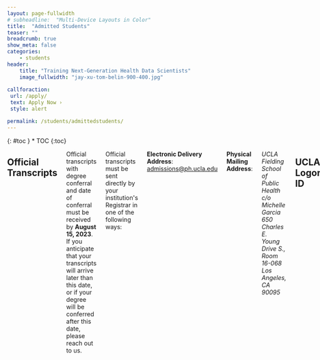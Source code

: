 ```yaml
---
layout: page-fullwidth
# subheadline:  "Multi-Device Layouts in Color"
title:  "Admitted Students"
teaser: ""
breadcrumb: true
show_meta: false
categories:
    - students
header:
    title: "Training Next-Generation Health Data Scientists"
    image_fullwidth: "jay-xu-tom-belin-900-400.jpg"
    
callforaction:
 url: /apply/
 text: Apply Now ›
 style: alert

permalink: /students/admittedstudents/
---
```


<div class="row">
<div class="medium-4 medium-push-8 columns" markdown="1">
<div class="panel radius" markdown="1">
{: #toc }
*  TOC
{:toc}
</div>
</div><!-- /.medium-4.columns -->

<div class="medium-8 medium-pull-4 columns" markdown="1">

## Official Transcripts
Official transcripts with degree conferral and date of conferral must be received by **August 15, 2023**.  If you anticipate that your transcripts will arrive later than this date, or if your degree will be conferred after this date, please reach out to us.  

Official transcripts must be sent directly by your institution's Registrar in one of the following ways:

**Electronic Delivery Address**: admissions@ph.ucla.edu

**Physical Mailing Address**: 


*UCLA Fielding School of Public Health*   
*c/o Michelle Garcia*    
*650 Charles E. Young Drive S., Room 16-068*    
*Los Angeles, CA 90095*    



## UCLA Logon ID

To create your UCLA Logon ID go to <https://accounts.iam.ucla.edu/#/>.

## Student ID (BruinCard)

To access the building on Saturday and Sunday you will need a Bruin Card. It is best to [apply online](https://secure.bruincard.ucla.edu/bcw/web/Home.aspx), submit your photo and pick it up once you are on campus. 

If you would like your Bruin Card picked up by our team. Please complete this [authorization form](https://www.mphhp.ph.ucla.edu/s/Third-Party-Pick-Up-Authorization-Form.pdf) and email it to our Student Affairs Officer Roxy Naranjo at <rlnaranjo@ph.ucla.edu>.

## Title IX Training

All students are required to complete **both** an online and in-person Title IX Training. This training is **mandatory**. Failure to complete both trainings will result in a registration hold being placed on your account. To register for the Title IX Training visit <https://grad.ucla.edu/titleix>. Deadline to register is **Thursday, November 3, 2022**.

## Covid-19 Vaccination

Full vaccination is required for all UCLA students, faculty & staff. Use this [portal](https://uclasurveys.co1.qualtrics.com/jfe/form/SV_3qRLtouCYKzBbH7) to verify your vaccination status or exemption. You can also visit the [UCLA COVID-19 Action Center](https://www.studenthealth.ucla.edu/ucla-covid-19-action-center) for more information.

## Canvas

FSPH uses the Canvas (Bruin Learn) educational platform. For Bruin Learn resources and a tutorial, visit [here](https://bruinlearn.ucla.edu/courses/288/modules) and scroll down to students. 

## Parking

The closest parking lot is parking structure 8. It is located at [555 Westwood Plaza Los Angeles, CA 90095](https://map.ucla.edu/?id=83929&k=false). You will need to purchase a daily permit at the parking pay station on the top floor or through the ParkMobile app. The daily parking rate is $14.00 per day. 

For more information, visit [here](https://transportation.ucla.edu/campus-parking/visitors) under the tab “How to Pay”.

## Housing

The department does not provide housing assistance. UCLA Housing has on campus living options and provides assistance in locating off campus housing. Please visit [the website](https://portal.housing.ucla.edu/content/housing-single-graduate-students-and-students-families) for more information about housing for graduate and professional students.

</div><!-- /.medium-8.columns -->
</div><!-- /.row -->

